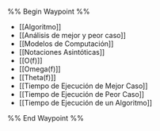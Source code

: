 %% Begin Waypoint %%
- [[Algoritmo]]
- [[Análisis de mejor y peor caso]]
- [[Modelos de Computación]]
- [[Notaciones Asintóticas]]
- [[O(f)]]
- [[Omega(f)]]
- [[Theta(f)]]
- [[Tiempo de Ejecución de Mejor Caso]]
- [[Tiempo de Ejecución de Peor Caso]]
- [[Tiempo de Ejecución de un Algoritmo]]

%% End Waypoint %%